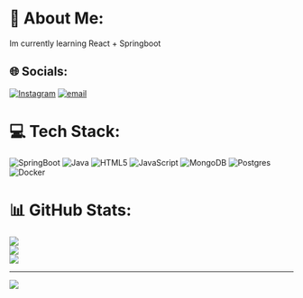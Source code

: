 # 💫 About Me:
Im currently learning React + Springboot


## 🌐 Socials:
[![Instagram](https://img.shields.io/badge/Instagram-%23E4405F.svg?logo=Instagram&logoColor=white)](https://instagram.com/bearded_batra) [![email](https://img.shields.io/badge/Email-D14836?logo=gmail&logoColor=white)](mailto:chirag30e@gmail.com) 

# 💻 Tech Stack:
![SpringBoot](https://img.shields.io/badge/spring-%236DB33F.svg?style=for-the-badge&logo=spring&logoColor=white) ![Java](https://img.shields.io/badge/java-%23ED8B00.svg?style=for-the-badge&logo=openjdk&logoColor=white) ![HTML5](https://img.shields.io/badge/html5-%23E34F26.svg?style=for-the-badge&logo=html5&logoColor=white) ![JavaScript](https://img.shields.io/badge/javascript-%23323330.svg?style=for-the-badge&logo=javascript&logoColor=%23F7DF1E) ![MongoDB](https://img.shields.io/badge/MongoDB-%234ea94b.svg?style=for-the-badge&logo=mongodb&logoColor=white) ![Postgres](https://img.shields.io/badge/postgres-%23316192.svg?style=for-the-badge&logo=postgresql&logoColor=white) ![Docker](https://img.shields.io/badge/docker-%230db7ed.svg?style=for-the-badge&logo=docker&logoColor=white)
# 📊 GitHub Stats:
![](https://github-readme-stats.vercel.app/api?username=ChiragBat&theme=dark&hide_border=false&include_all_commits=false&count_private=true)<br/>
![](https://nirzak-streak-stats.vercel.app/?user=ChiragBat&theme=dark&hide_border=false)<br/>
![](https://github-readme-stats.vercel.app/api/top-langs/?username=ChiragBat&theme=dark&hide_border=false&include_all_commits=false&count_private=true&layout=compact)

---
[![](https://visitcount.itsvg.in/api?id=ChiragBat&icon=1&color=10)](https://visitcount.itsvg.in)

<!-- Proudly created with GPRM ( https://gprm.itsvg.in ) -->
